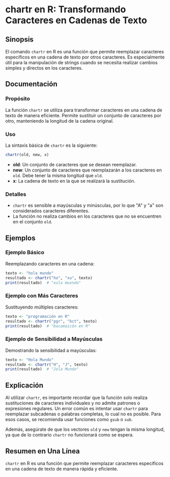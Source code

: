 <!--
Meta Description: # chartr en R: Transformando Caracteres en Cadenas de Texto ## Sinopsis El comando `chartr` en R es una función que permite reemplazar caracteres espe...
Meta Keywords: caracteres, chartr, texto, que, una
-->

# chartr en R: Transformando Caracteres en Cadenas de Texto

## Sinopsis
El comando `chartr` en R es una función que permite reemplazar caracteres específicos en una cadena de texto por otros caracteres. Es especialmente útil para la manipulación de strings cuando se necesita realizar cambios simples y directos en los caracteres.

## Documentación
### Propósito
La función `chartr` se utiliza para transformar caracteres en una cadena de texto de manera eficiente. Permite sustituir un conjunto de caracteres por otro, manteniendo la longitud de la cadena original.

### Uso
La sintaxis básica de `chartr` es la siguiente:

```R
chartr(old, new, x)
```

- **old**: Un conjunto de caracteres que se desean reemplazar.
- **new**: Un conjunto de caracteres que reemplazarán a los caracteres en `old`. Debe tener la misma longitud que `old`.
- **x**: La cadena de texto en la que se realizará la sustitución.

### Detalles
- `chartr` es sensible a mayúsculas y minúsculas, por lo que "A" y "a" son considerados caracteres diferentes.
- La función no realiza cambios en los caracteres que no se encuentren en el conjunto `old`.

## Ejemplos
### Ejemplo Básico
Reemplazando caracteres en una cadena:

```R
texto <- "hola mundo"
resultado <- chartr("ho", "xu", texto)
print(resultado)  # "xula muxndo"
```

### Ejemplo con Más Caracteres
Sustituyendo múltiples caracteres:

```R
texto <- "programación en R"
resultado <- chartr("pgr", "bct", texto)
print(resultado)  # "bocamaicón en R"
```

### Ejemplo de Sensibilidad a Mayúsculas
Demostrando la sensibilidad a mayúsculas:

```R
texto <- "Hola Mundo"
resultado <- chartr("H", "J", texto)
print(resultado)  # "Jola Mundo"
```

## Explicación
Al utilizar `chartr`, es importante recordar que la función solo realiza sustituciones de caracteres individuales y no admite patrones o expresiones regulares. Un error común es intentar usar `chartr` para reemplazar subcadenas o palabras completas, lo cual no es posible. Para esos casos, se recomienda usar funciones como `gsub` o `sub`.

Además, asegúrate de que los vectores `old` y `new` tengan la misma longitud, ya que de lo contrario `chartr` no funcionará como se espera.

## Resumen en Una Línea
`chartr` en R es una función que permite reemplazar caracteres específicos en una cadena de texto de manera rápida y eficiente.